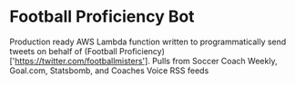 # Football Proficiency Bot
Production ready AWS Lambda function written to programmatically send tweets on behalf of (Football Proficiency)['https://twitter.com/footballmisters']. Pulls from Soccer Coach Weekly, Goal.com, Statsbomb, and Coaches Voice RSS feeds
